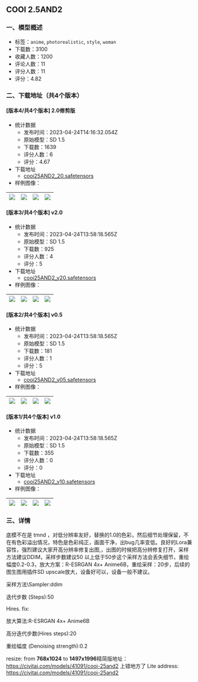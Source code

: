 ## COOI 2.5AND2
### 一、模型概述

- 标签：`anime`, `photorealistic`, `style`, `woman`
- 下载数：3100
- 收藏人数：1200
- 评论人数：11
- 评分人数：11
- 评分：4.82

### 二、下载地址（共4个版本）

#### [版本4/共4个版本] 2.0修剪版

- 统计数据
  - 发布时间：2023-04-24T14:16:32.054Z
  - 原始模型：SD 1.5
  - 下载数：1639
  - 评分人数：6
  - 评分：4.67
- 下载地址
  - [cooi25AND2_20.safetensors](https://civitai.com/api/download/models/54168)
- 样例图像：

| <img src="https://image.civitai.com/xG1nkqKTMzGDvpLrqFT7WA/128587b4-dd7c-4d3d-f412-29c51fd3a100/width=450/585513.jpeg" /> | <img src="https://image.civitai.com/xG1nkqKTMzGDvpLrqFT7WA/101dea1f-b774-4848-f739-c2a008798400/width=450/595803.jpeg" /> | <img src="https://image.civitai.com/xG1nkqKTMzGDvpLrqFT7WA/7369b511-41c6-4c2a-2d3e-d1536a7be700/width=450/585519.jpeg" /> | <img src="https://image.civitai.com/xG1nkqKTMzGDvpLrqFT7WA/46ba703b-b1f7-4fc0-a8e1-8bb15a5f3800/width=450/585523.jpeg" /> |
| ---- | ---- | ---- | ---- |

#### [版本3/共4个版本] v2.0

- 统计数据
  - 发布时间：2023-04-24T13:58:18.565Z
  - 原始模型：SD 1.5
  - 下载数：925
  - 评分人数：4
  - 评分：5
- 下载地址
  - [cooi25AND2_v20.safetensors](https://civitai.com/api/download/models/52813)
- 样例图像：

| <img src="https://image.civitai.com/xG1nkqKTMzGDvpLrqFT7WA/8d8488c7-f0fe-40d7-aa49-0c8cdfd98a00/width=450/570000.jpeg" /> | <img src="https://image.civitai.com/xG1nkqKTMzGDvpLrqFT7WA/95c0595b-e86b-45de-fa15-f88ff179ca00/width=450/569994.jpeg" /> | <img src="https://image.civitai.com/xG1nkqKTMzGDvpLrqFT7WA/5868fc05-0885-4114-cd1c-08e7a58c1200/width=450/569997.jpeg" /> | <img src="https://image.civitai.com/xG1nkqKTMzGDvpLrqFT7WA/e303d165-aaa8-4c70-cb14-68804c662b00/width=450/569993.jpeg" /> |
| ---- | ---- | ---- | ---- |

#### [版本2/共4个版本] v0.5

- 统计数据
  - 发布时间：2023-04-24T13:58:18.565Z
  - 原始模型：SD 1.5
  - 下载数：181
  - 评分人数：1
  - 评分：5
- 下载地址
  - [cooi25AND2_v05.safetensors](https://civitai.com/api/download/models/45138)
- 样例图像：

| <img src="https://image.civitai.com/xG1nkqKTMzGDvpLrqFT7WA/4e2be270-752d-439b-86d7-063758b1aa00/width=450/489941.jpeg" /> | <img src="https://image.civitai.com/xG1nkqKTMzGDvpLrqFT7WA/5efcc678-be1c-4bd0-a69b-6036e2dc7400/width=450/489985.jpeg" /> | <img src="https://image.civitai.com/xG1nkqKTMzGDvpLrqFT7WA/8a1521ed-637d-46f5-e60d-29c517d84200/width=450/489940.jpeg" /> | <img src="https://image.civitai.com/xG1nkqKTMzGDvpLrqFT7WA/7b2de38f-42cd-4bf5-88d3-cf71992d0b00/width=450/489948.jpeg" /> |
| ---- | ---- | ---- | ---- |

#### [版本1/共4个版本] v1.0

- 统计数据
  - 发布时间：2023-04-24T13:58:18.565Z
  - 原始模型：SD 1.5
  - 下载数：355
  - 评分人数：0
  - 评分：0
- 下载地址
  - [cooi25AND2_v10.safetensors](https://civitai.com/api/download/models/43949)
- 样例图像：

| <img src="https://image.civitai.com/xG1nkqKTMzGDvpLrqFT7WA/499fc23a-2179-4f3d-1866-a052a2334f00/width=450/480048.jpeg" /> | <img src="https://image.civitai.com/xG1nkqKTMzGDvpLrqFT7WA/3a07ab62-1658-4898-6e69-52f43bdd2f00/width=450/480005.jpeg" /> | <img src="https://image.civitai.com/xG1nkqKTMzGDvpLrqFT7WA/179314df-c140-4d2c-fe4b-3460df838100/width=450/480012.jpeg" /> | <img src="https://image.civitai.com/xG1nkqKTMzGDvpLrqFT7WA/43bd8658-ea19-4f8e-5ede-7085e4f2a000/width=450/480013.jpeg" /> |
| ---- | ---- | ---- | ---- |


### 三、详情
<p>底模不在是 tmnd ，对低分辨率友好，替换的1.0的色彩，然后细节处理保留，不在有色彩溢出情况，特色是色彩纯正，画面干净，出bug几率变低。良好的Lora兼容性，强烈建议大家开高分辨率修复出图,，出图的时候把高分辨修复打开，采样方法建议DDIM，采样步数建议50 以上低于50步这个采样方法会丢失细节，重绘幅度0.2-0.3，放大方案：R-ESRGAN 4x+ Anime6B，重绘采样：20步，后续的图生图用插件SD upscale放大，设备好可以，设备一般不建议。</p><p>采样方法\Sampler:ddim</p><p>迭代步数 (Steps):50</p><p>Hires. fix:</p><p>放大算法:R-ESRGAN 4x+ Anime6B</p><p>高分迭代步数(Hires steps):20</p><p>重绘幅度 (Denoising strength):0.2</p><p>resize: from <strong>768x1024</strong> to <strong>1497x1996</strong>精简版地址：<a target="_blank" rel="ugc" href="https://civitai.com/models/41091/cooi-25and2">https://civitai.com/models/41091/cooi-25and2</a> 上错地方了 Lite address: <a target="_blank" rel="ugc" href="https://civitai.com/models/41091/cooi-25and2">https://civitai.com/models/41091/cooi-25and2</a></p><p></p>